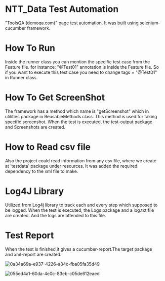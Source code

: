 # NTT_Data Test Automation 

"ToolsQA (demoqa.com)" page test automation.
It was built using selenium-cucumber framework.


# How To Run 
Inside the runner class you can mention the specific test case from the Feature file.
for instance: "@Test01" annotation is inside the Feature file. So if you want to execute this test case you need to change tags = "@Test01" in Runner class.

# How To Get ScreenShot
The framework has a method which name is "getScreenshot" which in utilities package in ReusableMethods class.
This method is used for taking specific screenshot.
When the test is executed, the test-output package and Screenshots are created.

# How to Read csv file
Also the project could read information from any csv file, where we create at 'testdata' package under resources.
It was added the required dependency to the xml file to make.

# Log4J Library
Utilized from Log4j library to track each and every step which supposed to be logged.
When the test is executed, the Logs package and a log.txt file are created. And the logs are attended to this file.

# Test Report
When the test is finished,it gives a cucumber-report.The target package and xml-report are created.


![0a34a69a-e937-4226-a84c-fba05fa35d49](https://user-images.githubusercontent.com/102401180/198977604-6640c8c0-9985-44e5-9990-f3aff9316595.jpg)

![055ed4a1-60da-4e0c-83eb-c05de612eaed](https://user-images.githubusercontent.com/102401180/198977632-b6e7953a-d3ac-4020-9f19-946059792dee.jpg)

